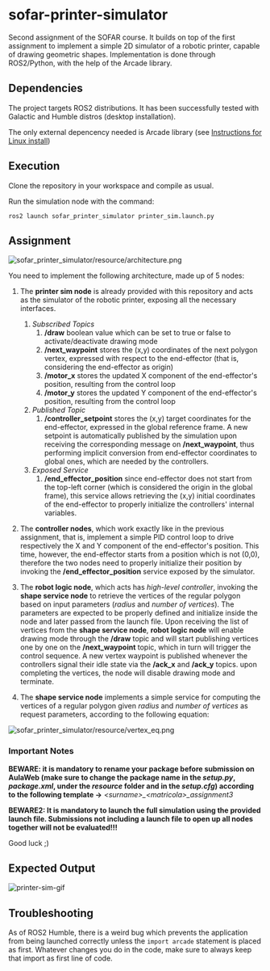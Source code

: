 # sofar-printer-simulator
Second assignment of the SOFAR course. It builds on top of the first assignment to implement a simple 2D simulator of a robotic printer, capable of drawing geometric shapes. Implementation is done through ROS2/Python, with the help of the Arcade library.

## Dependencies

The project targets ROS2 distributions. It has been successfully tested with Galactic and Humble distros (desktop installation).

The only external depencency needed is Arcade library (see [Instructions for Linux install](https://api.arcade.academy/en/latest/install/linux.html))

## Execution

Clone the repository in your workspace and compile as usual.

Run the simulation node with the command:

```ros2 launch sofar_printer_simulator printer_sim.launch.py```

## Assignment

![sofar_printer_simulator/resource/architecture.png](sofar_printer_simulator/resource/architecture.png)

You need to implement the following architecture, made up of 5 nodes:

1) The **printer sim node** is already provided with this repository and acts as the simulator of the robotic printer, exposing all the necessary interfaces.
    1. *Subscribed Topics*
       1) **/draw** boolean value which can be set to true or false to activate/deactivate drawing mode
       2) **/next_waypoint** stores the (x,y) coordinates of the next polygon vertex, expressed with respect to the end-effector (that is, considering the end-effector as origin)
       3) **/motor_x** stores the updated X component of the end-effector's position, resulting from the control loop
       4) **/motor_y** stores the updated Y component of the end-effector's position, resulting from the control loop
    2. *Published Topic*
       1) **/controller_setpoint** stores the (x,y) target coordinates for the end-effector, expressed in the global reference frame. A new setpoint is automatically published by the simulation upon receiving the corresponding message on **/next_waypoint**, thus performing implicit conversion from end-effector coordinates to global ones, which are needed by the controllers.
    3. *Exposed Service*
       1) **/end_effector_position** since end-effector does not start from the top-left corner (which is considered the origin in the global frame), this service allows retrieving the (x,y) initial coordinates of the end-effector to properly initialize the controllers' internal variables.

2) The **controller nodes**, which work exactly like in the previous assignment, that is, implement a simple PID control loop to drive respectively the X and Y component of the end-effector's position. This time, however, the end-effector starts from a position which is not (0,0), therefore the two nodes need to properly initialize their position by invoking the **/end_effector_position** service exposed by the simulator.

3) The **robot logic node**, which acts has *high-level controller*, invoking the **shape service node** to retrieve the vertices of the regular polygon based on input parameters (*radius* and *number of vertices*). The parameters are expected to be properly defined and initialize inside the node and later passed from the launch file. Upon receiving the list of vertices from the **shape service node**, **robot logic node** will enable drawing mode through the **/draw** topic and will start publishing vertices one by one on the **/next_waypoint** topic, which in turn will trigger the control sequence. A new vertex waypoint is published whenever the controllers signal their idle state via the **/ack_x** and **/ack_y** topics. upon completing the vertices, the node will disable drawing mode and terminate.

4) The **shape service node** implements a simple service for computing the vertices of a regular polygon given *radius* and *number of vertices* as request parameters, according to the following equation:

![sofar_printer_simulator/resource/vertex_eq.png](sofar_printer_simulator/resource/vertex_eq.png)

### Important Notes

**BEWARE: it is mandatory to rename your package before submission on AulaWeb (make sure to change the package name in the *setup.py*, *package.xml*, under the *resource* folder and in the *setup.cfg*) according to the following template &rarr;** *&lt;surname&gt;_&lt;matricola&gt;_assignment3* 

**BEWARE2: It is mandatory to launch the full simulation using the provided launch file. Submissions not including a launch file to open up all nodes together will not be evaluated!!!**

Good luck ;)

## Expected Output

![printer-sim-gif](https://github.com/SimoneMacci0/sofar-printer-simulator/blob/main/printer_sim.gif)

## Troubleshooting

As of ROS2 Humble, there is a weird bug which prevents the application from being launched correctly unless the ```import arcade``` statement is placed as first. Whatever changes you do in the code, make sure to always keep that import as first line of code.
